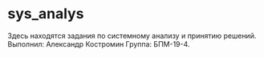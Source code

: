 # sys_analys
Здесь находятся задания по системному анализу и принятию решений. Выполнил: Александр Костромин Группа: БПМ-19-4.
